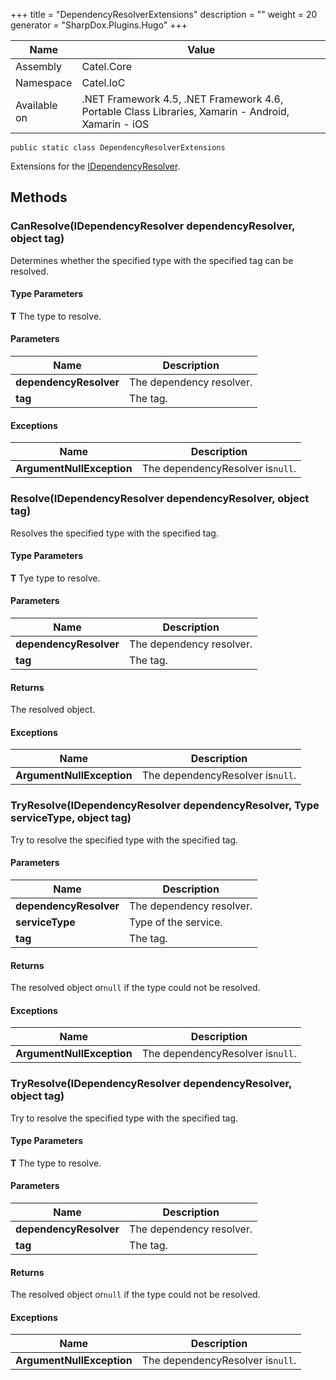 

+++
title = "DependencyResolverExtensions" 
description = ""
weight = 20
generator = "SharpDox.Plugins.Hugo"
+++

Name|Value
---|---
Assembly|Catel.Core
Namespace|Catel.IoC
Available on|.NET Framework 4.5, .NET Framework 4.6, Portable Class Libraries, Xamarin - Android, Xamarin - iOS

```
public static class DependencyResolverExtensions
```

Extensions for the [IDependencyResolver](#).

## Methods

### CanResolve<T>(IDependencyResolver dependencyResolver, object tag)

Determines whether the specified type with the specified tag can be resolved.

#### Type Parameters

**T**
The type to resolve.

#### Parameters

Name|Description
---|---
**dependencyResolver**|The dependency resolver.
**tag**|The tag.

#### Exceptions

Name|Description
---|---
**ArgumentNullException**|The dependencyResolver is`null`.

### Resolve<T>(IDependencyResolver dependencyResolver, object tag)

Resolves the specified type with the specified tag.

#### Type Parameters

**T**
Tye type to resolve.

#### Parameters

Name|Description
---|---
**dependencyResolver**|The dependency resolver.
**tag**|The tag.

#### Returns

The resolved object.

#### Exceptions

Name|Description
---|---
**ArgumentNullException**|The dependencyResolver is`null`.

### TryResolve(IDependencyResolver dependencyResolver, Type serviceType, object tag)

Try to resolve the specified type with the specified tag.

#### Parameters

Name|Description
---|---
**dependencyResolver**|The dependency resolver.
**serviceType**|Type of the service.
**tag**|The tag.

#### Returns

The resolved object or`null` if the type could not be resolved.

#### Exceptions

Name|Description
---|---
**ArgumentNullException**|The dependencyResolver is`null`.

### TryResolve<T>(IDependencyResolver dependencyResolver, object tag)

Try to resolve the specified type with the specified tag.

#### Type Parameters

**T**
The type to resolve.

#### Parameters

Name|Description
---|---
**dependencyResolver**|The dependency resolver.
**tag**|The tag.

#### Returns

The resolved object or`null` if the type could not be resolved.

#### Exceptions

Name|Description
---|---
**ArgumentNullException**|The dependencyResolver is`null`.

